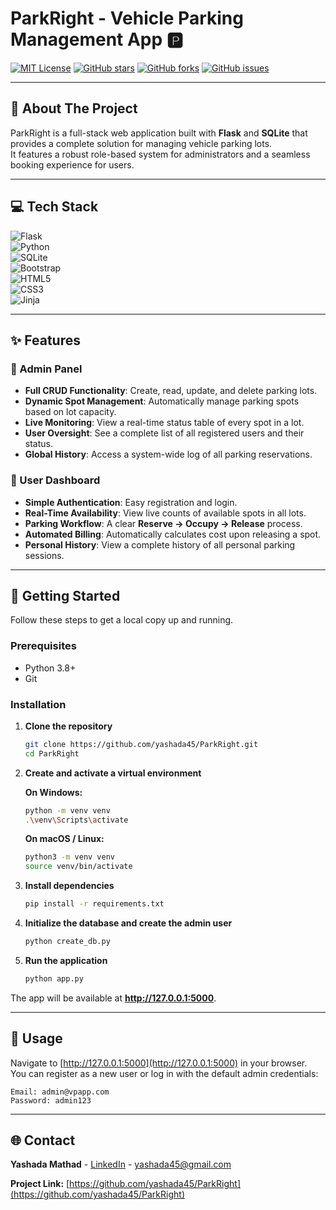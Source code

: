 # ParkRight - Vehicle Parking Management App 🅿️

[![MIT License](https://img.shields.io/badge/License-MIT-green.svg?style=for-the-badge)](https://choosealicense.com/licenses/mit/)
[![GitHub stars](https://img.shields.io/github/stars/yashada45/ParkRight?style=for-the-badge)](https://github.com/yashada45/ParkRight/stargazers)
[![GitHub forks](https://img.shields.io/github/forks/yashada45/ParkRight?style=for-the-badge)](https://github.com/yashada45/ParkRight/network/members)
[![GitHub issues](https://img.shields.io/github/issues/yashada45/ParkRight?style=for-the-badge)](https://github.com/yashada45/ParkRight/issues)

---

## 📝 About The Project

ParkRight is a full-stack web application built with **Flask** and **SQLite** that provides a complete solution for managing vehicle parking lots.  
It features a robust role-based system for administrators and a seamless booking experience for users.

---

## 💻 Tech Stack

![Flask](https://img.shields.io/badge/flask-%23000.svg?style=for-the-badge&logo=flask&logoColor=white)  
![Python](https://img.shields.io/badge/python-3670A0?style=for-the-badge&logo=python&logoColor=ffdd54)  
![SQLite](https://img.shields.io/badge/sqlite-%2307405e.svg?style=for-the-badge&logo=sqlite&logoColor=white)  
![Bootstrap](https://img.shields.io/badge/bootstrap-%238511FA.svg?style=for-the-badge&logo=bootstrap&logoColor=white)  
![HTML5](https://img.shields.io/badge/html5-%23E34F26.svg?style=for-the-badge&logo=html5&logoColor=white)  
![CSS3](https://img.shields.io/badge/css3-%231572B6.svg?style=for-the-badge&logo=css3&logoColor=white)  
![Jinja](https://img.shields.io/badge/jinja-A91E1E.svg?style=for-the-badge&logo=jinja&logoColor=white)

---

## ✨ Features

### 👑 Admin Panel
- **Full CRUD Functionality**: Create, read, update, and delete parking lots.
- **Dynamic Spot Management**: Automatically manage parking spots based on lot capacity.
- **Live Monitoring**: View a real-time status table of every spot in a lot.
- **User Oversight**: See a complete list of all registered users and their status.
- **Global History**: Access a system-wide log of all parking reservations.

### 👤 User Dashboard
- **Simple Authentication**: Easy registration and login.
- **Real-Time Availability**: View live counts of available spots in all lots.
- **Parking Workflow**: A clear **Reserve → Occupy → Release** process.
- **Automated Billing**: Automatically calculates cost upon releasing a spot.
- **Personal History**: View a complete history of all personal parking sessions.

---

## 🚀 Getting Started

Follow these steps to get a local copy up and running.

### **Prerequisites**
- Python 3.8+
- Git

### **Installation**

1. **Clone the repository**
   ```bash
   git clone https://github.com/yashada45/ParkRight.git
   cd ParkRight
   ```

2. **Create and activate a virtual environment**

   **On Windows:**
   ```bash
   python -m venv venv
   .\venv\Scripts\activate
   ```

   **On macOS / Linux:**
   ```bash
   python3 -m venv venv
   source venv/bin/activate
   ```

3. **Install dependencies**
   ```bash
   pip install -r requirements.txt
   ```

4. **Initialize the database and create the admin user**
   ```bash
   python create_db.py
   ```

5. **Run the application**
   ```bash
   python app.py
   ```

The app will be available at **http://127.0.0.1:5000**.

---

## 📖 Usage

Navigate to [http://127.0.0.1:5000](http://127.0.0.1:5000) in your browser.  
You can register as a new user or log in with the default admin credentials:

```
Email: admin@vpapp.com
Password: admin123
```

---

## 🌐 Contact

**Yashada Mathad** - [LinkedIn](https://linkedin.com/in/yashada-mathad-27131928b) - yashada45@gmail.com  

**Project Link:** [https://github.com/yashada45/ParkRight](https://github.com/yashada45/ParkRight)
